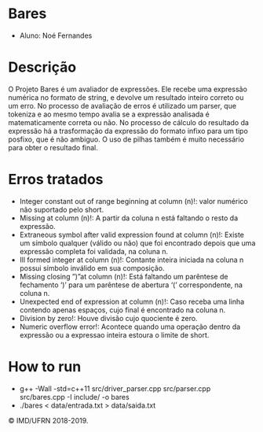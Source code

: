 # Bares

- Aluno: Noé Fernandes

# Descrição

O Projeto Bares é um avaliador de expressões. Ele recebe uma expressão numérica no formato de string, e devolve um resultado inteiro correto ou um erro. No processo de avaliação de erros é utilizado um parser, que tokeniza e ao mesmo tempo avalia se a expressão analisada é matematicamente correta ou não. No processo de cálculo do resultado da expressão há a trasformação da expressão do formato infixo para um tipo posfixo, que é não ambiguo. O uso de pilhas também é muito necessário para obter o resultado final.

# Erros tratados

- Integer constant out of range beginning at column (n)!: valor numérico não suportado pelo short.
- Missing <term> at column (n)!: A partir da coluna n está faltando o resto da
expressão.
- Extraneous symbol after valid expression found at column (n)!: Existe um sı́mbolo
qualquer (válido ou não) que foi encontrado depois que uma expressão completa foi
validada, na coluna n.
- Ill formed integer at column (n)!: Contante inteira iniciada na coluna n possui sı́mbolo
inválido em sua composição.
- Missing closing ”)”at column (n)!: Está faltando um parêntese de fechamento ‘)’
para um parêntese de abertura ‘(’ correspondente, na coluna n.
- Unexpected end of expression at column (n)!: Caso receba uma linha contendo
apenas espaços, cujo final é encontrado na coluna n.
- Division by zero!: Houve divisão cujo quociente é zero.
- Numeric overflow error!: Acontece quando uma operação dentro da expressão ou a
expressao inteira estoura o limite de short.

# How to run

- g++ -Wall -std=c++11 src/driver_parser.cpp src/parser.cpp src/bares.cpp -I include/ -o bares
- ./bares < data/entrada.txt > data/saida.txt

&copy; IMD/UFRN 2018-2019.

